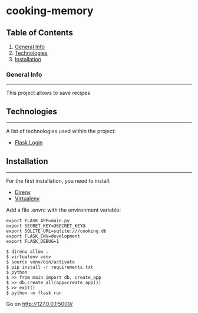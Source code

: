 # cooking-memory
## Table of Contents
1. [General Info](#general-info)
2. [Technologies](#technologies)
3. [Installation](#installation)
### General Info
***
This project allows to save recipes
## Technologies
***
A list of technologies used within the project:
* [Flask Login](https://flask-login.readthedocs.io/en/latest/)
## Installation
***
For the first installation, you need to install:
* [Direnv](https://direnv.net/)
* [Virtualenv](https://virtualenv.pypa.io/en/latest/)

Add a file .envrc with the environment variable:
```
export FLASK_APP=main.py
export SECRET_KEY=@SECRET_KEY@
export SQLITE_URL=sqlite:///cooking.db
export FLASK_ENV=development
export FLASK_DEBUG=1
```

```
$ direnv allow .
$ virtualenv venv
$ source venv/bin/activate
$ pip install -r requirements.txt
$ python
$ >> from main import db, create_app
$ >> db.create_all(app=create_app())
$ >> exit()
$ python -m flask run
```

Go on http://127.0.0.1:5000/
